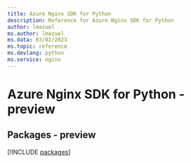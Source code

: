 ```yaml
---
title: Azure Nginx SDK for Python
description: Reference for Azure Nginx SDK for Python
author: lmazuel
ms.author: lmazuel
ms.data: 03/02/2023
ms.topic: reference
ms.devlang: python
ms.service: nginx
---
```

# Azure Nginx SDK for Python - preview
## Packages - preview
[!INCLUDE [packages](nginx-index.md)]
